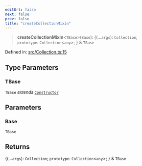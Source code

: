 ```yaml
---
editUrl: false
next: false
prev: false
title: "createCollectionMixin"
---
```


> **createCollectionMixin**\<`TBase`\>(`Base`): \{(...`args`): `Collection`; `prototype`: `Collection`\<`any`\>; \} & `TBase`

Defined in: [src/Collection.ts:15](https://github.com/fabricjs/fabric.js/blob/b4f67b1cfd353d0e2763b168e07bce6b67895452/src/Collection.ts#L15)

## Type Parameters

### TBase

`TBase` *extends* [`Constructor`](/api/type-aliases/constructor/)

## Parameters

### Base

`TBase`

## Returns

\{(...`args`): `Collection`; `prototype`: `Collection`\<`any`\>; \} & `TBase`
